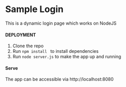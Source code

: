 # Sample Login
This is a dynamic login page which works on NodeJS 

#### DEPLOYMENT  ####

1. Clone the repo
2. Run ```npm install ``` to install dependencies
3. Run ```node server.js``` to make the app up and running

#### Serve ####

The app can be accessible via http://localhost:8080